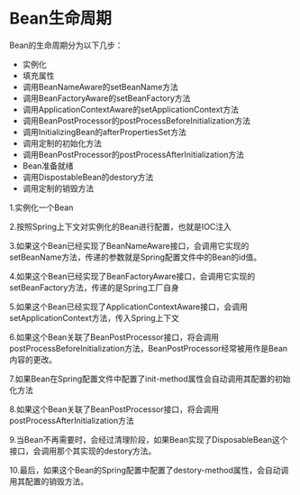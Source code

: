 # Bean生命周期
Bean的生命周期分为以下几步：
- 实例化
- 填充属性
- 调用BeanNameAware的setBeanName方法
- 调用BeanFactoryAware的setBeanFactory方法
- 调用ApplicationContextAware的setApplicationContext方法
- 调用BeanPostProcessor的postProcessBeforeInitialization方法
- 调用InitializingBean的afterPropertiesSet方法
- 调用定制的初始化方法
- 调用BeanPostProcessor的postProcessAfterInitialization方法
- Bean准备就绪
- 调用DispostableBean的destory方法
- 调用定制的销毁方法

1.实例化一个Bean

2.按照Spring上下文对实例化的Bean进行配置，也就是IOC注入

3.如果这个Bean已经实现了BeanNameAware接口，会调用它实现的setBeanName方法，传递的参数就是Spring配置文件中的Bean的id值。

4.如果这个Bean已经实现了BeanFactoryAware接口，会调用它实现的setBeanFactory方法，传递的是Spring工厂自身

5.如果这个Bean已经实现了ApplicationContextAware接口，会调用setApplicationContext方法，传入Spring上下文

6.如果这个Bean关联了BeanPostProcessor接口，将会调用postProcessBeforeInitialization方法，BeanPostProcessor经常被用作是Bean内容的更改。

7.如果Bean在Spring配置文件中配置了init-method属性会自动调用其配置的初始化方法

8.如果这个Bean关联了BeanPostProcessor接口，将会调用postProcessAfterInitialization方法

9.当Bean不再需要时，会经过清理阶段，如果Bean实现了DisposableBean这个接口，会调用那个其实现的destory方法。

10.最后，如果这个Bean的Spring配置中配置了destory-method属性，会自动调用其配置的销毁方法。


